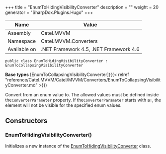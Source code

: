 

+++
title = "EnumToHidingVisibilityConverter" 
description = ""
weight = 20
generator = "SharpDox.Plugins.Hugo"
+++

Name|Value
---|---
Assembly|Catel.MVVM
Namespace|Catel.MVVM.Converters
Available on|.NET Framework 4.5, .NET Framework 4.6

```
public class EnumToHidingVisibilityConverter : EnumToCollapsingVisibilityConverter
```

**Base types**
[EnumToCollapsingVisibilityConverter]({{< relref "reference/Catel.MVVM/Catel/MVVM/Converters/EnumToCollapsingVisibilityConverter.md" >}})

Convert from an enum value to. The allowed values must be defined inside the`ConverterParameter` property. If the`ConverterParameter` starts with a`!`, the element will not be visible for the specified enum values.

## Constructors

### EnumToHidingVisibilityConverter()

Initializes a new instance of the [EnumToHidingVisibilityConverter](#) class.

